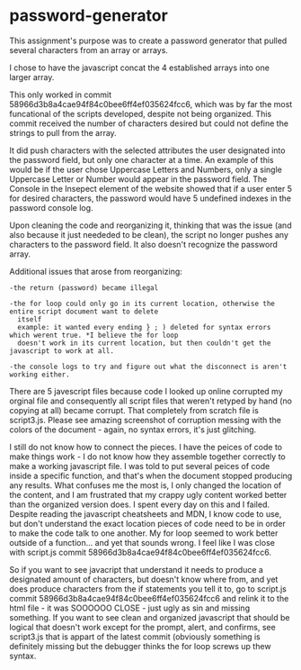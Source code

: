 # password-generator
This assignment's purpose was to create a password generator that
pulled several characters from an array or arrays.

I chose to have the javascript concat the 4 established arrays into one larger array. 
  

This only worked in commit 58966d3b8a4cae94f84c0bee6ff4ef035624fcc6, which was by far 
the most funcational of the scripts developed, despite not being organized.
This commit received the number of characters desired but could not define the
strings to pull from the array. 

It did push characters with the selected attributes the user
designated into the password field, but only one character at a time. An example of this would be
if the user chose Uppercase Letters and Numbers, only a single Uppercase Letter or Number would 
appear in the password field. The Console in the Insepect element of the website showed that if 
a user enter 5 for desired characters, the password would have 5 undefined indexes in the 
password console log.  


Upon cleaning the code and reorganizing it, thinking that was the issue (and also because it just neededed
to be clean), the script no longer pushes any characters to the password field. It also doesn't recognize
the password array.

 Additional issues that arose from reorganizing:

    -the return (password) became illegal
    
    -the for loop could only go in its current location, otherwise the entire script document want to delete
      itself
      example: it wanted every ending } ; ) deleted for syntax errors which werent true. *I believe the for loop
      doesn't work in its current location, but then couldn't get the javascript to work at all.
      
    -the console logs to try and figure out what the disconnect is aren't working either. 
      
There are 5 javescript files because code I looked up online corrupted my orginal file and consequently all script
files that weren't retyped by hand (no copying at all) became corrupt. That completely from scratch file is script3.js.
Please see amazing screenshot of corruption messing with the colors of the document - again, no syntax errors, it's just 
glitching.

I still do not know how to connect the pieces. I have the peices of code to make things work - I do not 
know how they assemble together correctly to make a working javascript file. I was told to put several peices of code
inside a specific function, and that's when the document stopped producing any results. What confuses me the most is, I
  only changed the location of the content, and I am frustrated that my crappy ugly content worked better than the organized 
  version does. I spent every day on this and I failed. Despite reading the javascript cheatsheets and MDN, I know code
  to use, but don't understand the exact location pieces of code need to be in order to make the code talk to one another. 
  My for loop seemed to work better outside of a function... and yet that sounds wrong. I feel like I was close with 
  script.js commit 58966d3b8a4cae94f84c0bee6ff4ef035624fcc6.

So if you want to see javacript that understand it needs to produce a designated amount of characters, but doesn't know where
from, and yet does produce characters from the if statements you tell it to, go to script.js commit
58966d3b8a4cae94f84c0bee6ff4ef035624fcc6 and relink it to the html file - it was SOOOOOO CLOSE - just ugly as sin and missing
something.
If you want to see clean and organized javascript that should be logical that doesn't work except for the prompt, alert, and 
confirms, see script3.js that is appart of the latest commit (obviously something is definitely missing but the debugger 
thinks the for loop screws up thew syntax.

